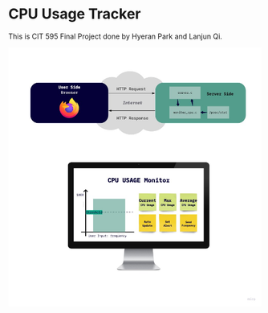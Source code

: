 # CPU Usage Tracker

This is CIT 595 Final Project done by Hyeran Park and Lanjun Qi.

![alt text](images/cpumonitor.jpg)
